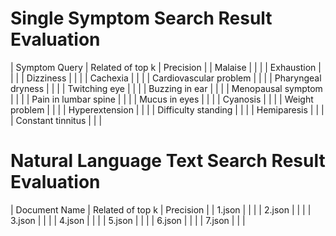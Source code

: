 # Single Symptom Search Result Evaluation

| Symptom Query | Related of top k | Precision |
| Malaise | | |
| Exhaustion | | |
| Dizziness | | |
| Cachexia | | |
| Cardiovascular problem | | |
| Pharyngeal dryness | | |
| Twitching eye | | |
| Buzzing in ear | | |
| Menopausal symptom | | |
| Pain in lumbar spine | | |
| Mucus in eyes | | |
| Cyanosis | | |
| Weight problem | | |
| Hyperextension | | |
| Difficulty standing | | |
| Hemiparesis | | |
| Constant tinnitus | | |

# Natural Language Text Search Result Evaluation

| Document Name | Related of top k | Precision |
| 1.json | | |
| 2.json | | |
| 3.json | | |
| 4.json | | |
| 5.json | | |
| 6.json | | |
| 7.json | | |